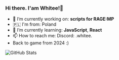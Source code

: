 ### Hi there. I'am Whitee!👋

- 🔭 I’m currently working on: __scripts for RAGE:MP__  
- 🇵🇱  I'm from: Poland
- 🌱 I’m currently learning: **JavaScript**, **React**
- 📫 How to reach me: Discord: .whitee.
-  Back to game from 2024 :)
  
 ![GitHub Stats](https://github-readme-stats.vercel.app/api?username=Whitee303&&show_icons=true&title_color=ffffff&icon_color=bb2acf&text_color=daf7dc&bg_color=151515)

<!--
**Whitee303/Whitee303** is a ✨ _special_ ✨ repository because its `README.md` (this file) appears on your GitHub profile.

Here are some ideas to get you started:


-->
